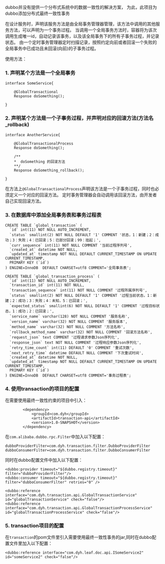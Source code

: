 dubbo并没有提供一个分布式系统中的数据一致性的解决方案，
为此，此项目为dubbo添加分布式最终一致性事务

在设计服务时，声明该服务方法是由全局事务管理器管理，该方法中调用的其他服务方法，可以声明为一个事务过程。
当调用一个全局事务方法时，容器将为该次调用生成唯一id，自动记录该事务，以及该全局事务下的所有子事务过程，并记录状态。
由一个定时事务管理器定时扫描记录，按照约定向前或者回滚一个失败的全局事务中已成功且未回滚(向前)的子事务过程。
       
使用方法：

### 1. 声明某个方法是一个全局事务


````
interface SomeService{
    
    @GlobalTransactional
    Response doSomething();
    
}
````

### 2. 声明某个方法是一个子事务过程，并声明对应的回滚方法(方法名_rollback)

````
interface AnotherService{

    @GlobalTransactionalProcess
    Response doSomething();
    
    /**
    *  doSomething 的回滚方法
    **/
    Response doSomething_rollback();
    
}
````

在方法上`@GlobalTransactionalProcess`声明该方法是一个子事务过程，同时也必须定义一个对应的回滚方法。
定时事务管理器会自动调用该回滚方法，由开发者自己实现回滚方法。


### 3. 在数据库中添加全局事务表和事务过程表

````
CREATE TABLE `global_transaction` (
  `id` int(11) NOT NULL AUTO_INCREMENT,
  `status` smallint(2) NOT NULL DEFAULT '1' COMMENT '状态，1：新建；2：成功；3：失败；4：已回滚；5：已部分回滚；99：挂起；',
  `curr_sequence` int(11) NOT NULL COMMENT '当前过程序列号',
  `created_at` datetime NOT NULL,
  `updated_at` timestamp NOT NULL DEFAULT CURRENT_TIMESTAMP ON UPDATE CURRENT_TIMESTAMP,
  PRIMARY KEY (`id`)
) ENGINE=InnoDB  DEFAULT CHARSET=utf8 COMMENT='全局事务表';

CREATE TABLE `global_transaction_process` (
  `id` int(11) NOT NULL AUTO_INCREMENT,
  `transaction_id` int(11) NOT NULL,
  `transaction_sequence` int(11) NOT NULL COMMENT '过程所属序列号',
  `status` smallint(2) NOT NULL DEFAULT '1' COMMENT '过程当前状态，1：新建；2：成功；3：失败；4：未知，5：已回滚；',
  `expected_status` smallint(6) NOT NULL DEFAULT '1' COMMENT '过程目标状态，1：成功；2：已回滚；',
  `service_name` varchar(128) NOT NULL COMMENT '服务名称',
  `version_name` varchar(32) NOT NULL COMMENT '服务版本',
  `method_name` varchar(32) NOT NULL COMMENT '方法名称',
  `rollback_method_name` varchar(32) NOT NULL COMMENT '回滚方法名称',
  `request_json` text COMMENT '过程请求参数Json序列化',
  `response_json` text NOT NULL COMMENT '过程响应参数Json序列化',
  `retry_time_count` int(11) DEFAULT '0' COMMENT '重试次数',
  `next_retry_time` datetime DEFAULT NULL COMMENT '下次重试时间',
  `created_at` datetime NOT NULL,
  `updated_at` timestamp NOT NULL DEFAULT CURRENT_TIMESTAMP ON UPDATE CURRENT_TIMESTAMP,
  PRIMARY KEY (`id`)
) ENGINE=InnoDB  DEFAULT CHARSET=utf8 COMMENT='事务过程表';
````


### 4. 使用transaction的项目的配置 
在需要使用最终一致性约束的项目中引入：

````
        <dependency>
            <groupId>com.dyh</groupId>
            <artifactId>transaction-api</artifactId>
            <version>1.0-SNAPSHOT</version>
        </dependency>

```` 

在`com.alibaba.dubbo.rpc.Filter`中加入以下配置：

````
dubboProviderFilter=com.dyh.transaction.filter.DubboProviderFilter
dubboConsumerFilter=com.dyh.transaction.filter.DubboConsumerFilter
````

同时在dubbo配置文件中加入以下配置：

````
<dubbo:provider timeout="${dubbo.registry.timeout}" filter="dubboProviderFilter"/>
<dubbo:consumer timeout="${dubbo.registry.timeout}" filter="dubboConsumerFilter" retries="0" />

<dubbo:reference interface="com.dyh.transaction.api.GlobalTransactionService" id="globalTransactionService" check="false"/>
<dubbo:reference interface="com.dyh.transaction.api.GlobalTransactionProcessService" id="globalTransactionProcessService" check="false"/>
````


### 5. transaction项目的配置
在`transaction`的pom文件里引入需要使用最终一致性事务的jar,同时在dubbo配置文件里加入以下配置：

````
<dubbo:reference interface="com.dyh.leaf.doc.api.ISomeService2" id="someService2" check="false"/>
````
